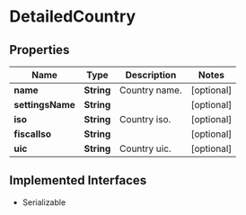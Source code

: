 

# DetailedCountry


## Properties

| Name | Type | Description | Notes |
|------------ | ------------- | ------------- | -------------|
|**name** | **String** | Country name. |  [optional] |
|**settingsName** | **String** |  |  [optional] |
|**iso** | **String** | Country iso. |  [optional] |
|**fiscalIso** | **String** |  |  [optional] |
|**uic** | **String** | Country uic. |  [optional] |


## Implemented Interfaces

* Serializable


